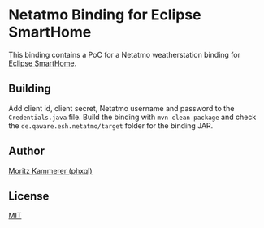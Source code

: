 # Netatmo Binding for Eclipse SmartHome

This binding contains a PoC for a Netatmo weatherstation binding for [Eclipse SmartHome](http://www.eclipse.org/smarthome/).

## Building

Add client id, client secret, Netatmo username and password to the `Credentials.java` file. Build the binding with
`mvn clean package` and check the `de.qaware.esh.netatmo/target` folder for the binding JAR.

## Author

[Moritz Kammerer (phxql)](https://github.com/phxql)

## License

[MIT](LICENSE)
